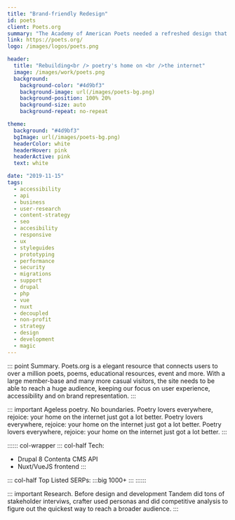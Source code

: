 ```yaml
---
title: "Brand-friendly Redesign"
id: poets
client: Poets.org
summary: "The Academy of American Poets needed a refreshed design that respected their time-honored brand."
link: https://poets.org/
logo: /images/logos/poets.png

header:
  title: "Rebuilding<br /> poetry's home on <br />the internet"
  image: /images/work/poets.png
  background:
    background-color: "#4d9bf3"
    background-image: url(/images/poets-bg.png)
    background-position: 100% 20%
    background-size: auto
    background-repeat: no-repeat

theme:
  background: "#4d9bf3"
  bgImage: url(/images/poets-bg.png)
  headerColor: white
  headerHover: pink
  headerActive: pink
  text: white

date: "2019-11-15"
tags:
  - accessibility
  - api
  - business
  - user-research
  - content-strategy
  - seo
  - accesibility
  - responsive
  - ux
  - styleguides
  - prototyping
  - performance
  - security
  - migrations
  - support
  - drupal
  - php
  - vue
  - nuxt
  - decoupled
  - non-profit
  - strategy
  - design
  - development
  - magic
---
```


::: point Summary.
Poets.org is a elegant resource that connects users to over a million poets, poems, educational resources, event and more. With a large member-base and many more casual visitors, the site needs to be able to reach a huge audience, keeping our focus on user experience, accessibility and on brand representation.
:::

::: important Ageless poetry. No boundaries.
Poetry lovers everywhere, rejoice: your home on the internet just got a lot better. Poetry lovers everywhere, rejoice: your home on the internet just got a lot better. Poetry lovers everywhere, rejoice: your home on the internet just got a lot better.
:::

:::::: col-wrapper
::: col-half Tech:
* Drupal 8 Contenta CMS API
* Nuxt/VueJS frontend
:::

::: col-half Top Listed SERPs:
:::big
1000+
:::
::::::

::: important Research.
Before design and development Tandem did tons of stakeholder interviws, crafter used personas and did competitive analysis to figure out the quickest way to reach a broader audience.
:::
